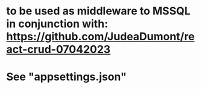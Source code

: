 # to be used as middleware to MSSQL in conjunction with: https://github.com/JudeaDumont/react-crud-07042023
# See "appsettings.json"